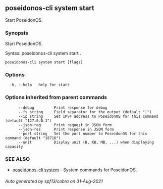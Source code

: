 ## poseidonos-cli system start

Start PoseidonOS.

### Synopsis

Start PoseidonOS.

Syntax:
	poseidonos-cli system start .
          

```
poseidonos-cli system start [flags]
```

### Options

```
  -h, --help   help for start
```

### Options inherited from parent commands

```
      --debug         Print response for debug
      --fs string     Field separator for the output (default "|")
      --ip string     Set IPv4 address to PoseidonOS for this command (default "127.0.0.1")
      --json-req      Print request in JSON form
      --json-res      Print response in JSON form
      --port string   Set the port number to PoseidonOS for this command (default "18716")
      --unit          Display unit (B, KB, MB, ...) when displaying capacity
```

### SEE ALSO

* [poseidonos-cli system](poseidonos-cli_system.md)	 - System commands for PoseidonOS.

###### Auto generated by spf13/cobra on 31-Aug-2021
